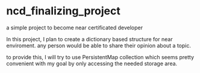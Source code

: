 # ncd_finalizing_project
a simple project to become near certificated developer

In this project, I plan to create a dictionary based structure for near enviroment. any person would be able to share their opinion about a topic.

to provide this, I will try to use PersistentMap collection which seems pretty convenient with my goal by only accessing the needed storage area.
